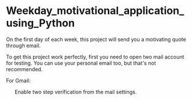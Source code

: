 # Weekday_motivational_application_using_Python
On the first day of each week, this project will send you a motivating quote through email.

To get this project work perfectly, first you need to open two mail account for testing. You can use your personal email too, but that's not recommended.

For Gmail:
<ol> Enable two step verification from the mail settings. </ol>
